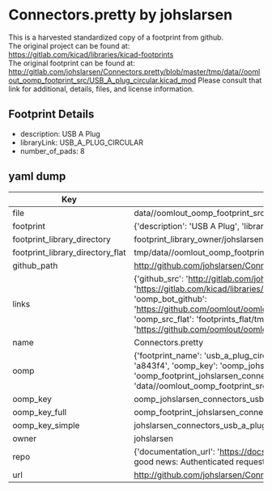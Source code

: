 # Connectors.pretty by johslarsen  
This is a harvested standardized copy of a footprint from github.  
The original project can be found at:  
https://gitlab.com/kicad/libraries/kicad-footprints  
The original footprint can be found at:
http://gitlab.com/johslarsen/Connectors.pretty/blob/master/tmp/data//oomlout_oomp_footprint_src/USB_A_plug_circular.kicad_mod
Please consult that link for additional, details, files, and license information.  
## Footprint Details
* description: USB A Plug  
* libraryLink: USB_A_PLUG_CIRCULAR  
* number_of_pads: 8  
## yaml dump  
| Key | Value |  
| --- | --- |  
| file | data//oomlout_oomp_footprint_src/Connectors.pretty/USB_A_plug_circular.kicad_mod |  
| footprint | {'description': 'USB A Plug', 'libraryLink': 'USB_A_PLUG_CIRCULAR', 'number_of_pads': 8} |  
| footprint_library_directory | footprint_library_owner/johslarsen_Connectors.pretty |  
| footprint_library_directory_flat | tmp/data//oomlout_oomp_footprint_src/footprints_flat/johslarsen_connectors_usb_a_plug_circular/working |  
| github_path | http://github.com/johslarsen/Connectors.pretty/blob/master/tmp/data//oomlout_oomp_footprint_src/USB_A_plug_circular.kicad_mod |  
| links | {'github_src': 'http://gitlab.com/johslarsen/Connectors.pretty/blob/master/tmp/data//oomlout_oomp_footprint_src/USB_A_plug_circular.kicad_mod', 'github_src_repo': 'https://gitlab.com/kicad/libraries/kicad-footprints', 'oomp_bot': 'tmp/data//oomlout_oomp_footprint_src/footprints/johslarsen_connectors_usb_a_plug_circular/working', 'oomp_bot_github': 'https://github.com/oomlout/oomlout_oomp_footprint_bot/tree/main/tmp/data//oomlout_oomp_footprint_src/footprints/johslarsen_connectors_usb_a_plug_circular/working', 'oomp_src_flat': 'footprints_flat/tmp/data//oomlout_oomp_footprint_src/footprints_flat/johslarsen_connectors_usb_a_plug_circular/working', 'oomp_src_flat_github': 'https://github.com/oomlout/oomlout_oomp_footprint_src/tree/main/tmp/data//oomlout_oomp_footprint_src/footprints_flat/johslarsen_connectors_usb_a_plug_circular/working'} |  
| name | Connectors.pretty |  
| oomp | {'footprint_name': 'usb_a_plug_circular', 'library_name': 'connectors', 'md5': 'a843f4c995826dd0f1ea835576d240b6', 'md5_10': 'a843f4c995', 'md5_5': 'a843f', 'md5_6': 'a843f4', 'oomp_key': 'oomp_johslarsen_connectors_usb_a_plug_circular', 'oomp_key_extra': 'oomp_footprint_johslarsen_connectors_usb_a_plug_circular', 'oomp_key_full': 'oomp_footprint_johslarsen_connectors_usb_a_plug_circular_a843f4', 'oomp_key_simple': 'johslarsen_connectors_usb_a_plug_circular', 'original_filename': 'data//oomlout_oomp_footprint_src/Connectors.pretty/USB_A_plug_circular.kicad_mod', 'owner_name': 'johslarsen'} |  
| oomp_key | oomp_johslarsen_connectors_usb_a_plug_circular |  
| oomp_key_full | oomp_footprint_johslarsen_connectors_usb_a_plug_circular |  
| oomp_key_simple | johslarsen_connectors_usb_a_plug_circular |  
| owner | johslarsen |  
| repo | {'documentation_url': 'https://docs.github.com/rest/overview/resources-in-the-rest-api#rate-limiting', 'message': "API rate limit exceeded for 84.66.142.224. (But here's the good news: Authenticated requests get a higher rate limit. Check out the documentation for more details.)"} |  
| url | http://github.com/johslarsen/Connectors.pretty |  

